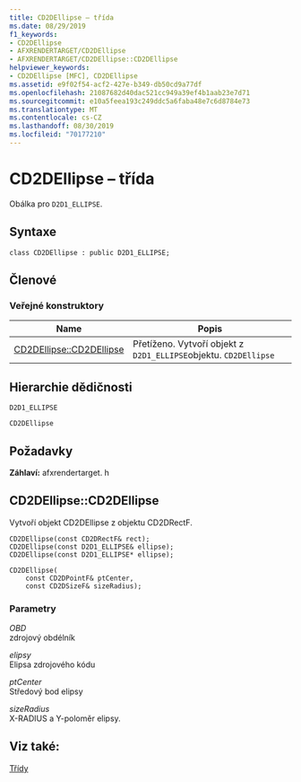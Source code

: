```yaml
---
title: CD2DEllipse – třída
ms.date: 08/29/2019
f1_keywords:
- CD2DEllipse
- AFXRENDERTARGET/CD2DEllipse
- AFXRENDERTARGET/CD2DEllipse::CD2DEllipse
helpviewer_keywords:
- CD2DEllipse [MFC], CD2DEllipse
ms.assetid: e9f02f54-acf2-427e-b349-db50cd9a77df
ms.openlocfilehash: 21087682d40dac521cc949a39ef4b1aab23e7d71
ms.sourcegitcommit: e10a5feea193c249ddc5a6faba48e7c6d8784e73
ms.translationtype: MT
ms.contentlocale: cs-CZ
ms.lasthandoff: 08/30/2019
ms.locfileid: "70177210"
---
```

# <a name="cd2dellipse-class"></a>CD2DEllipse – třída

Obálka pro `D2D1_ELLIPSE`.

## <a name="syntax"></a>Syntaxe

```
class CD2DEllipse : public D2D1_ELLIPSE;
```

## <a name="members"></a>Členové

### <a name="public-constructors"></a>Veřejné konstruktory

|Name|Popis|
|----------|-----------------|
|[CD2DEllipse::CD2DEllipse](#cd2dellipse)|Přetíženo. Vytvoří objekt z `D2D1_ELLIPSE`objektu. `CD2DEllipse`|

## <a name="inheritance-hierarchy"></a>Hierarchie dědičnosti

`D2D1_ELLIPSE`

`CD2DEllipse`

## <a name="requirements"></a>Požadavky

**Záhlaví:** afxrendertarget. h

##  <a name="cd2dellipse"></a>CD2DEllipse::CD2DEllipse

Vytvoří objekt CD2DEllipse z objektu CD2DRectF.

```
CD2DEllipse(const CD2DRectF& rect);
CD2DEllipse(const D2D1_ELLIPSE& ellipse);
CD2DEllipse(const D2D1_ELLIPSE* ellipse);

CD2DEllipse(
    const CD2DPointF& ptCenter,
    const CD2DSizeF& sizeRadius);
```

### <a name="parameters"></a>Parametry

*OBD*<br/>
zdrojový obdélník

*elipsy*<br/>
Elipsa zdrojového kódu

*ptCenter*<br/>
Středový bod elipsy

*sizeRadius*<br/>
X-RADIUS a Y-poloměr elipsy.

## <a name="see-also"></a>Viz také:

[Třídy](../../mfc/reference/mfc-classes.md)
